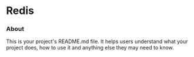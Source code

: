 Redis
=====

### About

This is your project's README.md file. It helps users understand what your
project does, how to use it and anything else they may need to know.